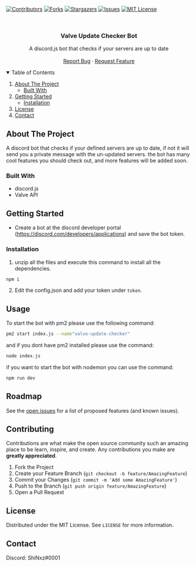 
[![Contributors][contributors-shield]][contributors-url]
[![Forks][forks-shield]][forks-url]
[![Stargazers][stars-shield]][stars-url]
[![Issues][issues-shield]][issues-url]
[![MIT License][license-shield]][license-url]



<!-- PROJECT LOGO -->
<br />
    <h3 align="center">Valve Update Checker Bot</h3>

  <p align="center">
    A discord.js bot that checks if your servers are up to date
    <br />
    <br />
    <a href="https://github.com/shinxz/valve-update-checker-bot/issues">Report Bug</a>
    ·
    <a href="https://github.com/shinxz/valve-update-checker-bot/issues">Request Feature</a>
  </p>
</p>



<!-- TABLE OF CONTENTS -->
<details open="open">
  <summary>Table of Contents</summary>
  <ol>
    <li>
      <a href="#about-the-project">About The Project</a>
      <ul>
        <li><a href="#built-with">Built With</a></li>
      </ul>
    </li>
    <li>
      <a href="#getting-started">Getting Started</a>
      <ul>
        <li><a href="#installation">Installation</a></li>
      </ul>
    </li>
    <li><a href="#license">License</a></li>
    <li><a href="#contact">Contact</a></li>
  </ol>
</details>



<!-- ABOUT THE PROJECT -->
## About The Project

A discord bot that checks if your defined servers are up to date, if not it will send you a private message with the un-updated servers.
the bot has many cool features you should check out, and more features will be added soon.

### Built With

* discord.js
* Valve API

<!-- GETTING STARTED -->
## Getting Started

* Create a bot at the discord developer portal (https://discord.com/developers/applications) and save the bot token.

### Installation

1. unzip all the files and execute this command to install all the dependencies.
  ```sh
  npm i
  ```
2. Edit the config.json and add your token under `token`.

<!-- USAGE EXAMPLES -->
## Usage

To start the bot with pm2 please use the following command:
```sh
pm2 start index.js --name"valve-update-checker"
```
and if you dont have pm2 installed please use the command:
```sh
node index.js
```

if you want to start the bot with nodemon you can use the command:
```sh
npm run dev
```

<!-- ROADMAP -->
## Roadmap

See the [open issues](https://github.com/shinxz/valve-update-checker-bot/issues) for a list of proposed features (and known issues).


<!-- CONTRIBUTING -->
## Contributing

Contributions are what make the open source community such an amazing place to be learn, inspire, and create. Any contributions you make are **greatly appreciated**.

1. Fork the Project
2. Create your Feature Branch (`git checkout -b feature/AmazingFeature`)
3. Commit your Changes (`git commit -m 'Add some AmazingFeature'`)
4. Push to the Branch (`git push origin feature/AmazingFeature`)
5. Open a Pull Request



<!-- LICENSE -->
## License

Distributed under the MIT License. See `LICENSE` for more information.



<!-- CONTACT -->
## Contact

Discord: ShiNxz#0001


<!-- MARKDOWN LINKS & IMAGES -->
<!-- https://www.markdownguide.org/basic-syntax/#reference-style-links -->
[contributors-shield]: https://img.shields.io/github/contributors/shinxz/valve-update-checker-bot?style=for-the-badge
[contributors-url]: https://github.com/shinxz/valve-update-checker-bot/graphs/contributors
[forks-shield]: https://img.shields.io/github/forks/shinxz/valve-update-checker-bot.svg?style=for-the-badge
[forks-url]: https://github.com/shinxz/valve-update-checker-bot/network/members
[stars-shield]: https://img.shields.io/github/stars/shinxz/valve-update-checker-bot.svg?style=for-the-badge
[stars-url]: https://github.com/shinxz/valve-update-checker-bot/stargazers
[issues-shield]: https://img.shields.io/github/issues/shinxz/valve-update-checker-bot.svg?style=for-the-badge
[issues-url]: https://github.com/shinxz/valve-update-checker-bot/issues
[license-shield]: https://img.shields.io/github/license/shinxz/valve-update-checker-bot?style=for-the-badge
[license-url]: https://github.com/shinxz/valve-update-checker-bot/blob/master/LICENSE.txt
